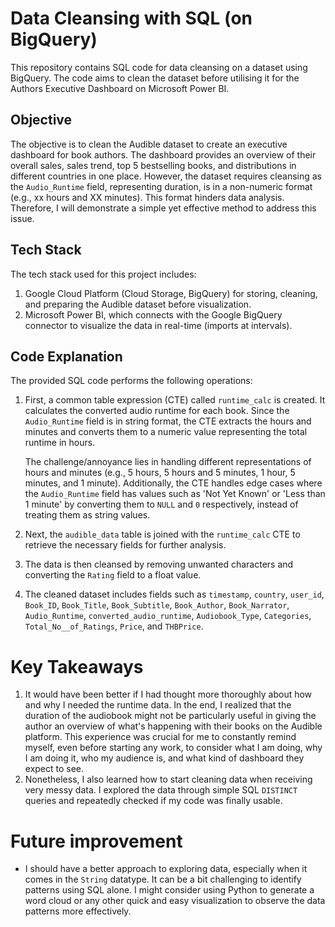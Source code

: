 
# Data Cleansing with SQL (on BigQuery)

This repository contains SQL code for data cleansing on a dataset using BigQuery. The code aims to clean the dataset before utilising it for the Authors Executive Dashboard on Microsoft Power BI.

## Objective

The objective is to clean the Audible dataset to create an executive dashboard for book authors. The dashboard provides an overview of their overall sales, sales trend, top 5 bestselling books, and distributions in different countries in one place. However, the dataset requires cleansing as the `Audio_Runtime` field, representing duration, is in a non-numeric format (e.g., xx hours and XX minutes). This format hinders data analysis. Therefore, I will demonstrate a simple yet effective method to address this issue.

## Tech Stack

The tech stack used for this project includes:

1. Google Cloud Platform (Cloud Storage, BigQuery) for storing, cleaning, and preparing the Audible dataset before visualization.
2. Microsoft Power BI, which connects with the Google BigQuery connector to visualize the data in real-time (imports at intervals).


## Code Explanation

The provided SQL code performs the following operations:

1. First, a common table expression (CTE) called `runtime_calc` is created. It calculates the converted audio runtime for each book. Since the `Audio_Runtime` field is in string format, the CTE extracts the hours and minutes and converts them to a numeric value representing the total runtime in hours. 

    The challenge/annoyance lies in handling different representations of hours and minutes (e.g., 5 hours, 5 hours and 5 minutes, 1 hour, 5 minutes, and 1 minute). Additionally, the CTE handles edge cases where the `Audio_Runtime` field has values such as 'Not Yet Known' or 'Less than 1 minute' by converting them to `NULL` and `0` respectively, instead of treating them as string values.

2. Next, the `audible_data` table is joined with the `runtime_calc` CTE to retrieve the necessary fields for further analysis.

3. The data is then cleansed by removing unwanted characters and converting the `Rating` field to a float value.

4. The cleaned dataset includes fields such as `timestamp`, `country`, `user_id`, `Book_ID`, `Book_Title`, `Book_Subtitle`, `Book_Author`, `Book_Narrator`, `Audio_Runtime`, `converted_audio_runtime`, `Audiobook_Type`, `Categories`, `Total_No__of_Ratings`, `Price`, and `THBPrice`.



# Key Takeaways

1. It would have been better if I had thought more thoroughly about how and why I needed the runtime data. In the end, I realized that the duration of the audiobook might not be particularly useful in giving the author an overview of what's happening with their books on the Audible platform. This experience was crucial for me to constantly remind myself, even before starting any work, to consider what I am doing, why I am doing it, who my audience is, and what kind of dashboard they expect to see.
2. Nonetheless, I also learned how to start cleaning data when receiving very messy data. I explored the data through simple SQL `DISTINCT` queries and repeatedly checked if my code was finally usable.

# Future improvement

- I should have a better approach to exploring data, especially when it comes in the `String` datatype. It can be a bit challenging to identify patterns using SQL alone. I might consider using Python to generate a word cloud or any other quick and easy visualization to observe the data patterns more effectively.



